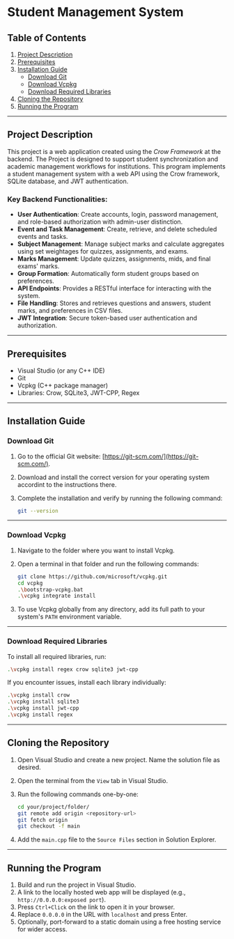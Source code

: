 # Student Management System

## Table of Contents
1. [Project Description](#project-description)
2. [Prerequisites](#prerequisites)
3. [Installation Guide](#installation-guide)
    - [Download Git](#download-git)
    - [Download Vcpkg](#download-vcpkg)
    - [Download Required Libraries](#download-required-libraries)
4. [Cloning the Repository](#cloning-the-repository)
5. [Running the Program](#running-the-program)

---

## Project Description
This project is a web application created using the *Crow Framework* at the backend. The Project is designed to support student synchronization and academic management workflows for institutions. This program implements a student management system with a web API using the Crow framework, SQLite database, and JWT authentication.

### Key Backend Functionalities:
- **User Authentication**: Create accounts, login, password management, and role-based authorization with admin-user distinction.
- **Event and Task Management**: Create, retrieve, and delete scheduled events and tasks.
- **Subject Management**: Manage subject marks and calculate aggregates using set weightages for quizzes, assignments, and exams.
- **Marks Management**: Update quizzes, assignments, mids, and final exams' marks.
- **Group Formation**: Automatically form student groups based on preferences.
- **API Endpoints**: Provides a RESTful interface for interacting with the system.
- **File Handling**: Stores and retrieves questions and answers, student marks, and preferences in CSV files.
- **JWT Integration**: Secure token-based user authentication and authorization.

---

## Prerequisites
- Visual Studio (or any C++ IDE)
- Git
- Vcpkg (C++ package manager)
- Libraries: Crow, SQLite3, JWT-CPP, Regex

---

## Installation Guide

### Download Git
1. Go to the official Git website: [https://git-scm.com/](https://git-scm.com/).
2. Download and install the correct version for your operating system accordint to the instructions there.
3. Complete the installation and verify by running the following command:

   ```bash
   git --version
   ```

---

### Download Vcpkg
1. Navigate to the folder where you want to install Vcpkg.
2. Open a terminal in that folder and run the following commands:

   ```bash
   git clone https://github.com/microsoft/vcpkg.git
   cd vcpkg
   .\bootstrap-vcpkg.bat
   .\vcpkg integrate install
   ```

3. To use Vcpkg globally from any directory, add its full path to your system's `PATH` environment variable.

---

### Download Required Libraries
To install all required libraries, run:

```bash
.\vcpkg install regex crow sqlite3 jwt-cpp
```

If you encounter issues, install each library individually:

```bash
.\vcpkg install crow
.\vcpkg install sqlite3
.\vcpkg install jwt-cpp
.\vcpkg install regex
```

---

## Cloning the Repository
1. Open Visual Studio and create a new project. Name the solution file as desired.
2. Open the terminal from the `View` tab in Visual Studio.
3. Run the following commands one-by-one:

   ```bash
   cd your/project/folder/
   git remote add origin <repository-url>
   git fetch origin
   git checkout -f main
   ```

4. Add the `main.cpp` file to the `Source Files` section in Solution Explorer.

---

## Running the Program
1. Build and run the project in Visual Studio.
2. A link to the locally hosted web app will be displayed (e.g., `http://0.0.0.0:exposed port`).
3. Press `Ctrl+Click` on the link to open it in your browser.
4. Replace `0.0.0.0` in the URL with `localhost` and press Enter.
5. Optionally, port-forward to a static domain using a free hosting service for wider access.
   
